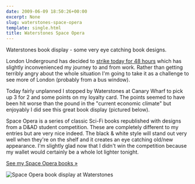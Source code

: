 ```yaml
---
date: 2009-06-09 18:50:26+00:00
excerpt: None
slug: waterstones-space-opera
template: single.html
title: Waterstones Space Opera
---
```


Waterstones book display - some very eye catching book designs.

London Underground has decided to [strike today for 48 hours](http://news.bbc.co.uk/1/hi/england/london/8090608.stm) which has slightly inconvenienced my journey to and from work. Rather than getting terribly angry about the whole situation I'm going to take it as a challenge to see more of London (probably from a bus window).

Today fairly unplanned I stopped by Waterstones at Canary Wharf to pick up 3 for 2 and some points on my loyalty card. The points seemed to have been hit worse than the pound in the "current economic climate" but enjoyably I did see this great book display (pictured below).

Space Opera is a series of classic Sci-Fi books republished with designs from a D&AD student competition. These are completely different to my entries but are very nice indeed. The black & white style will stand out very well when they're on the shelf and it creates an eye catching old/new appearance. I'm slightly glad now that I didn't win the competition because my wallet would certainly be a whole lot lighter tonight.

[See my Space Opera books »](/showcase/space-opera/)

![Space Opera book display at Waterstones](/images/blog/2009/waterstones-spaceopera.jpg)
